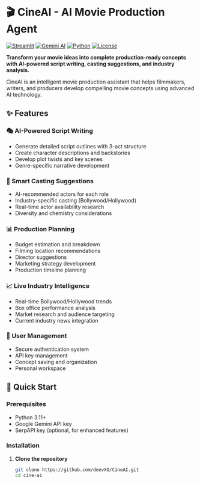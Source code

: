 # 🎬 CineAI - AI Movie Production Agent

[![Streamlit](https://img.shields.io/badge/Streamlit-FF4B4B?style=for-the-badge&logo=Streamlit&logoColor=white)](https://streamlit.io/)
[![Gemini AI](https://img.shields.io/badge/Google%20Gemini-4285F4?style=for-the-badge&logo=google&logoColor=white)](https://gemini.google.com/)
[![Python](https://img.shields.io/badge/Python-3.11+-3776AB?style=for-the-badge&logo=python&logoColor=white)](https://python.org/)
[![License](https://img.shields.io/badge/License-MIT-blue?style=for-the-badge)](LICENSE)

**Transform your movie ideas into complete production-ready concepts with AI-powered script writing, casting suggestions, and industry analysis.**

CineAI is an intelligent movie production assistant that helps filmmakers, writers, and producers develop compelling movie concepts using advanced AI technology.

## ✨ Features

### 🎭 AI-Powered Script Writing
- Generate detailed script outlines with 3-act structure
- Create character descriptions and backstories
- Develop plot twists and key scenes
- Genre-specific narrative development

### 🌟 Smart Casting Suggestions
- AI-recommended actors for each role
- Industry-specific casting (Bollywood/Hollywood)
- Real-time actor availability research
- Diversity and chemistry considerations

### 📊 Production Planning
- Budget estimation and breakdown
- Filming location recommendations
- Director suggestions
- Marketing strategy development
- Production timeline planning

### 📈 Live Industry Intelligence
- Real-time Bollywood/Hollywood trends
- Box office performance analysis
- Market research and audience targeting
- Current industry news integration

### 🔐 User Management
- Secure authentication system
- API key management
- Concept saving and organization
- Personal workspace

## 🚀 Quick Start

### Prerequisites
- Python 3.11+
- Google Gemini API key
- SerpAPI key (optional, for enhanced features)

### Installation

1. **Clone the repository**
   ```bash
   git clone https://github.com/deevXO/CineAI.git
   cd cine-ai
